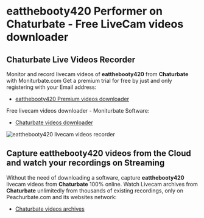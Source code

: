 # eatthebooty420 Performer on Chaturbate - Free LiveCam videos downloader

## Chaturbate Live Videos Recorder

Monitor and record livecam videos of **eatthebooty420** from **Chaturbate** with Moniturbate.com
Get a premium trial for free by just and only registering with your Email address:
* [eatthebooty420 Premium videos downloader](https://moniturbate.com/request-demo-licence-key.html)

Free livecam videos downloader - Moniturbate Software:
* [Chaturbate videos downloader](https://moniturbate.com/moniturbate-download-software.html)

![eatthebooty420 livecam videos recorder](https://peachurnet.com/templates/moniturbate-software.png)


## Capture eatthebooty420 videos from the Cloud and watch your recordings on Streaming

Without the need of downloading a software, capture **eatthebooty420** livecam videos from **Chaturbate** 100% online.
Watch Livecam archives from **Chaturbate** unlimitedly from thousands of existing recordings, only on Peachurbate.com and its websites network:
* [Chaturbate videos archives](https://peachurnet.com/)